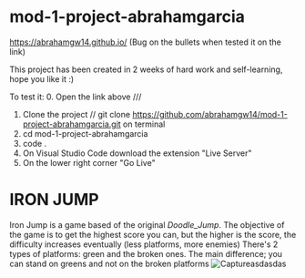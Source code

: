 # mod-1-project-abrahamgarcia

https://abrahamgw14.github.io/  (Bug on the bullets when tested it on the link)

This project has been created in 2 weeks of hard work and self-learning, hope you like it :)

To test it: 
0. Open the link above
///
1.  Clone the project // git clone https://github.com/abrahamgw14/mod-1-project-abrahamgarcia.git on terminal
2.  cd mod-1-project-abrahamgarcia
3.  code .
4.  On Visual Studio Code download the extension "Live Server"
5.  On the lower right corner "Go Live"


# IRON JUMP

Iron Jump is a game based of the original _Doodle_Jump_. The objective of the game is to get the highest score you can, but the higher is the score, the difficulty increases eventually (less platforms, more enemies)
There's 2 types of platforms: green and the broken ones. The main difference; you can stand on greens and not on the broken platforms
![Captureasdasdas](https://github.com/abrahamgw14/mod-1-project-abrahamgarcia/assets/127794445/9b2214aa-1367-4abb-bf55-b70a5caaf9d7)

